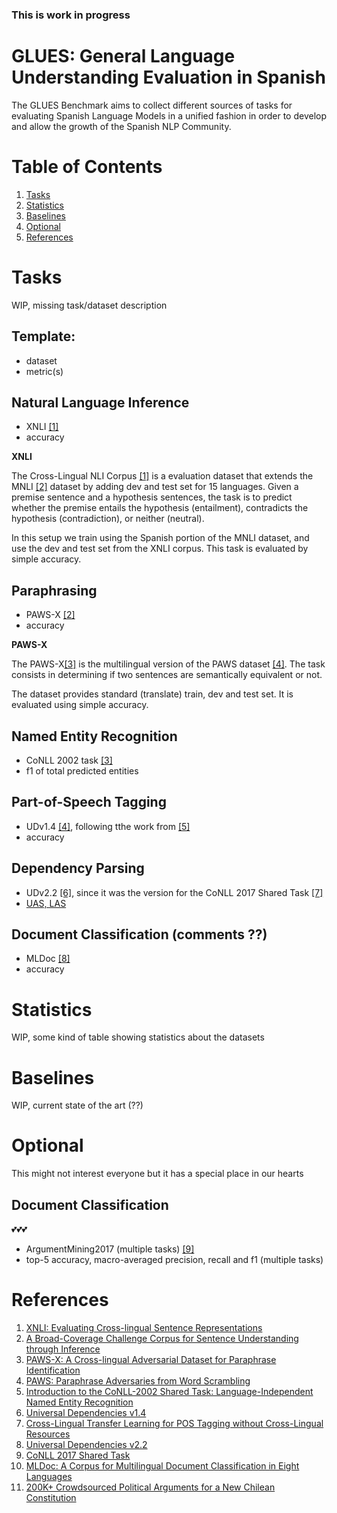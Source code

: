 ### **This is work in progress**

# GLUES: General Language Understanding Evaluation in Spanish

The GLUES Benchmark aims to collect different sources of tasks for evaluating Spanish Language Models in a unified fashion in order to develop and allow the growth of the Spanish NLP Community.


# Table of Contents
1. [Tasks](#tasks)
2. [Statistics](#statistics)
3. [Baselines](#baselines)
4. [Optional](#optional)
5. [References](#references)

# Tasks
WIP, missing task/dataset description

## Template:
* dataset
* metric(s)

## Natural Language Inference
* XNLI [\[1\]][1]
* accuracy

**XNLI** 

The Cross-Lingual NLI Corpus [\[1\]][1] is a evaluation dataset that extends the MNLI [\[2\]][2] dataset by adding dev and test set for 15 languages. Given a premise sentence and a hypothesis sentences, the task is to predict whether the premise entails the hypothesis (entailment), contradicts the hypothesis (contradiction), or neither (neutral). 

In this setup we train using the Spanish portion of the MNLI dataset, and use the dev and test set from the XNLI corpus. This task is evaluated by simple accuracy.



## Paraphrasing
* PAWS-X [\[2\]][2]
* accuracy

**PAWS-X**

The PAWS-X[\[3\]][3] is the multilingual version of the PAWS dataset [\[4\]][4]. The task consists in determining if two sentences are semantically equivalent or not.

The dataset provides standard (translate) train, dev and test set. It is evaluated using simple accuracy.


## Named Entity Recognition
* CoNLL 2002 task [\[3\]][3]
* f1 of total predicted entities

## Part-of-Speech Tagging
* UDv1.4 [\[4\]][4], following tthe work from [\[5\]][5]
* accuracy


## Dependency Parsing
* UDv2.2 [\[6\]][6], since it was the version for the CoNLL 2017 Shared Task [\[7\]][7]
* [UAS, LAS](https://linguistics.stackexchange.com/a/6895)

## Document Classification (comments ??)
* MLDoc [\[8\]][8]
* accuracy


# Statistics
WIP, some kind of table showing statistics about the datasets


# Baselines
WIP, current state of the art (??)


# Optional
This might not interest everyone but it has a special place in our hearts

## Document Classification
💕💕💕
* ArgumentMining2017 (multiple tasks) [\[9\]][9]
* top-5 accuracy, macro-averaged precision, recall and f1 (multiple tasks)


# References

1. [XNLI: Evaluating Cross-lingual Sentence Representations][1]
2. [A Broad-Coverage Challenge Corpus for Sentence Understanding through Inference][2]
3. [PAWS-X: A Cross-lingual Adversarial Dataset for Paraphrase Identification][3]
4. [PAWS: Paraphrase Adversaries from Word Scrambling][4]
3. [Introduction to the CoNLL-2002 Shared Task: Language-Independent Named Entity Recognition][3]
4. [Universal Dependencies v1.4][4]
5. [Cross-Lingual Transfer Learning for POS Tagging without Cross-Lingual Resources][5]
6. [Universal Dependencies v2.2][6]
7. [CoNLL 2017 Shared Task][7]
8. [MLDoc: A Corpus for Multilingual Document Classification in Eight Languages][8]
9. [200K+ Crowdsourced Political Arguments for a New Chilean Constitution][9]

[1]: https://arxiv.org/abs/1809.05053
[2]: https://www.nyu.edu/projects/bowman/multinli/paper.pdf

[3]: https://arxiv.org/abs/1908.11828
[4]: https://arxiv.org/abs/1904.01130
[3]: https://www.aclweb.org/anthology/W02-2024/
[4]: https://lindat.mff.cuni.cz/repository/xmlui/handle/11234/1-1827
[5]: https://www.aclweb.org/anthology/D17-1302/
[6]: https://lindat.mff.cuni.cz/repository/xmlui/handle/11234/1-2837
[7]: http://universaldependencies.org/conll17/
[8]: https://github.com/facebookresearch/MLDoc
[9]: https://www.aclweb.org/anthology/W17-5101/